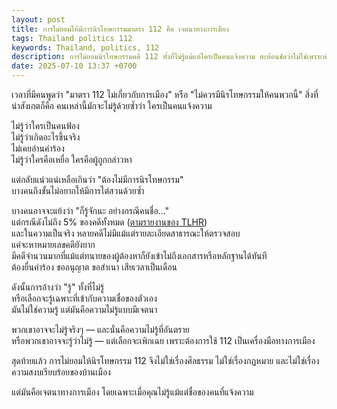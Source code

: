 ```yaml
---
layout: post
title: การไม่ยอมให้มีการนิรโทษกรรมมาตรา 112 คือ เจตนาทางการเมือง
tags: Thailand politics 112
keywords: Thailand, politics, 112
description: การไม่ยอมนิรโทษกรรมคดี 112 ทั้งที่ไม่รู้แม้แต่ใครเป็นคนแจ้งความ สะท้อนชัดว่าไม่ใช่เพราะห่วงความยุติธรรม แต่เพราะต้องการใช้กฎหมายเป็นเครื่องมือทางการเมืองเพื่อรักษาฝ่ายของตัวเอง
date: 2025-07-10 13:37 +0700
---
```


เวลาที่มีคนพูดว่า "มาตรา 112 ไม่เกี่ยวกับการเมือง" หรือ "ไม่ควรมีนิรโทษกรรมให้คนพวกนี้"
สิ่งที่น่าสังเกตก็คือ คนเหล่านี้มักจะไม่รู้ด้วยซ้ำว่า ใครเป็นคนแจ้งความ

ไม่รู้ว่าใครเป็นคนฟ้อง<br>
ไม่รู้ว่าเกิดอะไรขึ้นจริง<br>
ไม่เคยอ่านคำร้อง<br>
ไม่รู้ว่าใครคือเหยื่อ ใครคือผู้ถูกกล่าวหา<br>

แต่กลับแน่วแน่เหลือเกินว่า "ต้องไม่มีการนิรโทษกรรม"<br>
บางคนถึงขั้นไม่อยากให้มีการไต่สวนด้วยซ้ำ

บางคนอาจจะแย้งว่า "ก็รู้จักนะ อย่างกรณีคนชื่อ..."<br>
แต่กรณีดังไม่ถึง 5% ของคดีทั้งหมด ([ตามรายงานของ TLHR](https://tlhr2014.com/archives/23983))<br>
และในความเป็นจริง หลายคดีไม่มีแม้แต่รายละเอียดสาธารณะให้ตรวจสอบ<br>
แค่จะหาหมายเลขคดียังยาก<br>
มีคดีจำนวนมากที่แม้แต่ทนายของผู้ต้องหาก็ยังเข้าไม่ถึงเอกสารหรือหลักฐานได้ทันที<br>
ต้องยื่นคำร้อง ขออนุญาต ขอสำเนา เสียเวลาเป็นเดือน<br>


ดังนั้นการอ้างว่า "รู้" ทั้งที่ไม่รู้<br>
หรือเลือกจะรู้เฉพาะที่เข้ากับความเชื่อของตัวเอง<br>
มันไม่ใช่ความรู้ แต่มันคือความไม่รู้แบบมีเจตนา<br>

พวกเขาอาจจะไม่รู้จริงๆ — และนั่นคือความไม่รู้ที่อันตราย<br>
หรือพวกเขาอาจจะรู้ว่าไม่รู้ — แต่เลือกจะเพิกเฉย เพราะต้องการใช้ 112 เป็นเครื่องมือทางการเมือง

สุดท้ายแล้ว การไม่ยอมให้นิรโทษกรรม 112 จึงไม่ใช่เรื่องศีลธรรม
ไม่ใช่เรื่องกฎหมาย
และไม่ใช่เรื่องความสงบเรียบร้อยของบ้านเมือง<br>

แต่มันคือเจตนาทางการเมือง
โดยเฉพาะเมื่อคุณไม่รู้แม้แต่ชื่อของคนที่แจ้งความ
